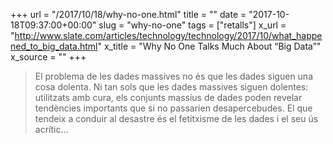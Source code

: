 +++
url = "/2017/10/18/why-no-one.html"
title = ""
date = "2017-10-18T09:37:00+00:00"
slug = "why-no-one"
tags = ["retalls"]
x_url = "http://www.slate.com/articles/technology/technology/2017/10/what_happened_to_big_data.html"
x_title = "Why No One Talks Much About “Big Data”"
x_source = ""
+++


> El problema de les dades massives no és que les dades siguen una cosa dolenta. Ni tan sols que les dades massives siguen dolentes: utilitzats amb cura, els conjunts massius de dades poden revelar tendències importants que si no passarien desapercebudes. El que tendeix a conduir al desastre és el fetitxisme de les dades i el seu ús acrític…

